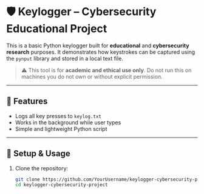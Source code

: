 # 🛡️ Keylogger – Cybersecurity Educational Project

This is a basic Python keylogger built for **educational** and **cybersecurity research** purposes. It demonstrates how keystrokes can be captured using the `pynput` library and stored in a local text file.

> ⚠️ This tool is for **academic and ethical use only**. Do not run this on machines you do not own or without explicit permission.

---

## 🚀 Features
- Logs all key presses to `keylog.txt`
- Works in the background while user types
- Simple and lightweight Python script

---

## 🔧 Setup & Usage

1. Clone the repository:
   ```bash
   git clone https://github.com/YourUsername/keylogger-cybersecurity-project.git
   cd keylogger-cybersecurity-project
